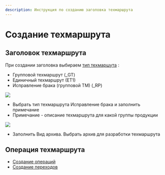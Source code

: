 ```yaml
---
description: Инструкция по созданию заголовка техмаршрута
---
```


# Создание техмаршрута

## Заголовок техмаршрута

При создании заголовка выбираем [тип техмаршута](../../../nsi-pdm/tip-tekhmarshrutov-pdm.md) :

* Групповой техмаршрут (\_GT)
* Единичный техмаршрут (ЕТ1)
* Исправление брака (групповой ТМ) (\_RP)

![](<../../../../.gitbook/assets/image (145).png>)

* Выбрать тип техмаршрута Исправление брака и заполнить примечание
* Примечание - описание техмаршрута для какой группы продукции

![](<../../../../.gitbook/assets/image (616).png>)

* Заполнить Вид архива. Выбрать архив для разработки техмаршрута

## Операция техмаршрута

* [Создание операций](sozdanie-operacii.md)
* [Создание переходов](sozdanie-perekhoda.md)
